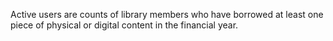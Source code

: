 Active users are counts of library members who have borrowed at least one piece of physical or digital content in the financial year.
